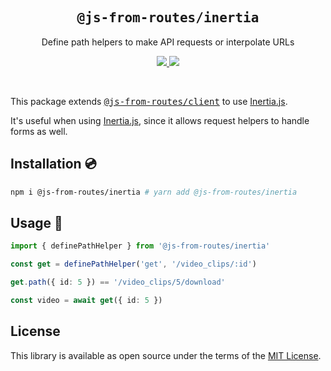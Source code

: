 <h2 align='center'><samp>@js-from-routes/inertia</samp></h2>

<p align='center'>Define path helpers to make API requests or interpolate URLs</p>

<p align='center'>
  <a href='https://www.npmjs.com/package/@js-from-routes/inertia'>
    <img src='https://img.shields.io/npm/v/@js-from-routes/inertia?color=222&style=flat-square'>
  </a>
  <a href='https://github.com/ElMassimo/js_from_routes/blob/main/LICENSE.txt'>
    <img src='https://img.shields.io/badge/license-MIT-blue.svg'>
  </a>
</p>

<br>

[client]: https://github.com/ElMassimo/js_from_routes/tree/main/packages/client
[js_from_routes]: https://github.com/ElMassimo/js_from_routes
[inertia.js]: https://github.com/inertiajs/inertia

This package extends <kbd>[@js-from-routes/client][client]</kbd> to use [Inertia.js].

It's useful when using [Inertia.js], since it allows request helpers to handle forms as well.

## Installation 💿

```bash
npm i @js-from-routes/inertia # yarn add @js-from-routes/inertia
```

## Usage 🚀

```ts
import { definePathHelper } from '@js-from-routes/inertia'

const get = definePathHelper('get', '/video_clips/:id')

get.path({ id: 5 }) == '/video_clips/5/download'

const video = await get({ id: 5 })
```

## License

This library is available as open source under the terms of the [MIT License](https://opensource.org/licenses/MIT).
